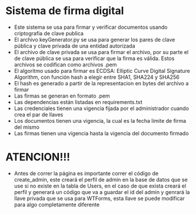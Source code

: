 # Sistema de firma digital
* Este sistema se usa para firmar y verificar documentos usando criptografia de clave publica 
* El archivo keyGenerator.py se usa para generar los pares de clave pública y clave privada de una entidad autorizada
* El archivo de clave privada se usa para firmar el archivo, por su parte el de clave pública se usa para verificar
que la firma es válida. Estos archivos se codifican como archivos .pem
* El algoritmo usado para firmar es ECDSA: Elliptic Curve Digital Signature Algorithm, con función hash a elegir entre SHA1, SHA224 y SHA256
* El hash es generado a partir de la representacion en bytes del archivo a firmar
* Las firmas se generan en formato .pem
* Las dependencias están listadas en requirements.txt
* Las credenciales tienen una vigencia fijada por el administrador cuando crea el par de llaves
* Los documentos tienen una vigencia, la cual es la fecha límite de firma del mismo
* Las firmas tienen una vigencia hasta la vigencia del documento firmado

# ATENCION!!!
* Antes de correr la página es importante correr el código de create_admin, este creará el perfil de admin en la base de datos que se use si no existe en la tabla de Users, en el caso de que exista creará el perfil y generará un código que va a guardar el id del admin y genrará la llave privada que se usa para WTForms, esta llave se puede modificar para algo completamente diferente 
